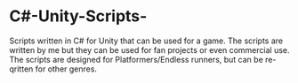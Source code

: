 # C#-Unity-Scripts-

Scripts written in C# for Unity that can be used for a game.
The scripts are written by me but they can be used for fan projects or even commercial use.
The scripts are designed for Platformers/Endless runners, but can be re-qritten for other genres.

